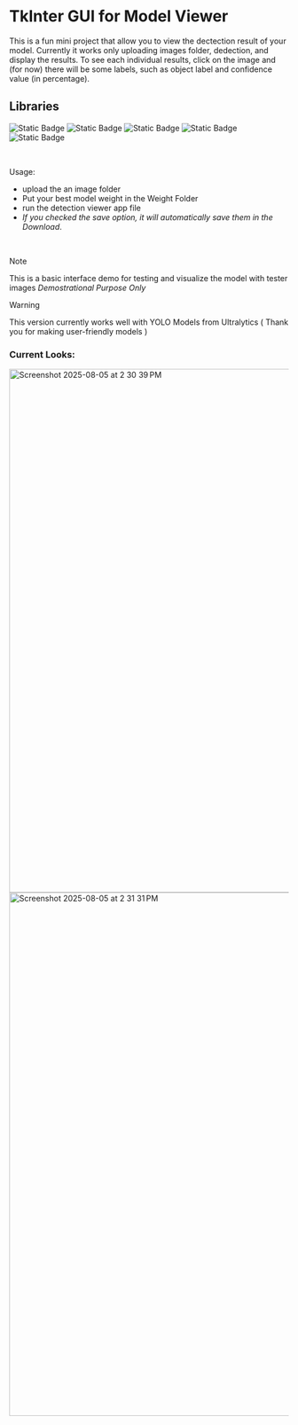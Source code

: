 # TkInter GUI for Model Viewer

This is a fun mini project that allow you to view the dectection result of your model. Currently it works only uploading images folder, dedection, and display the results.
To see each individual results, click on the image and (for now) there will be some labels, such as object label and confidence value (in percentage).

## Libraries
![Static Badge](https://img.shields.io/badge/Python-V3.12-blue)
![Static Badge](https://img.shields.io/badge/tk_inter-lightblue)
![Static Badge](https://img.shields.io/badge/tkk_bootstrap-orange)
![Static Badge](https://img.shields.io/badge/PIL-pink)
![Static Badge](https://img.shields.io/badge/OpenCV-green)

<br>

Usage:
- upload the an image folder
- Put your best model weight in the Weight Folder
- run the detection viewer app file
- *If you checked the save option, it will automatically save them in the Download*.

<br>

> [!Note]
> This is a basic interface demo for testing and visualize the model with tester images
> *Demostrational Purpose Only*

> [!Warning]
> This version currently works well with YOLO Models from Ultralytics ( Thank you for making user-friendly models )

### Current Looks:
<img width="1512" height="944" alt="Screenshot 2025-08-05 at 2 30 39 PM" src="https://github.com/user-attachments/assets/f15deb3f-554b-4203-9790-b8ddfb0aa1c9" />
<img width="1378" height="944" alt="Screenshot 2025-08-05 at 2 31 31 PM" src="https://github.com/user-attachments/assets/db9ea5a2-f77d-43e8-ad92-62d4a143b3b6" />
